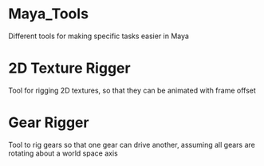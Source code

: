 # Maya_Tools
Different tools for making specific tasks easier in Maya

# 2D Texture Rigger
Tool for rigging 2D textures, so that they can be animated with frame offset

# Gear Rigger
Tool to rig gears so that one gear can drive another, assuming all gears are rotating about a world space axis
